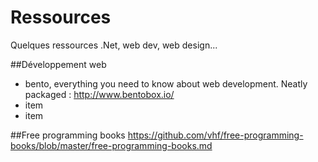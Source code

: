 Ressources
==========

Quelques ressources .Net, web dev, web design...

##Développement web
- bento, everything you need to know about web development. Neatly packaged : http://www.bentobox.io/
- item
- item

##Free programming books
https://github.com/vhf/free-programming-books/blob/master/free-programming-books.md


